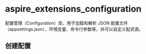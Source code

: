 # aspire_extensions_configuration

配置管理（Configuration）库，用于加载和解析 JSON 配置文件（appsettings.json）、环境变量、命令行参数等，并可以自定义配资源。

## 创建配置

